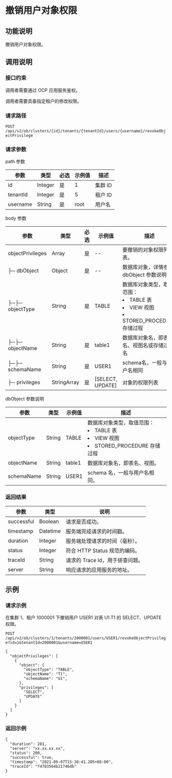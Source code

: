 撤销用户对象权限 
=============================



功能说明 
-------------------------

撤销用户对象权限。

调用说明 
-------------------------

### 接口约束 

调用者需要通过 OCP 应用服务鉴权。

调用者需要具备指定租户的修改权限。

### 请求路径 

`POST /api/v2/ob/clusters/{id}/tenants/{tenantId}/users/{username}/revokeObjectPrivilege`

### 请求参数 

path 参数


|    参数    |   类型    | 必选 | 示例值  |  描述   |
|----------|---------|----|------|-------|
| id       | Integer | 是  | 1    | 集群 ID |
| tenantId | Integer | 是  | 5    | 租户 ID |
| username | String  | 是  | root | 用户名   |



body 参数


|        参数        |     类型      | 必选 |        示例值         |                                                                                                               描述                                                                                                                |
|------------------|-------------|----|--------------------|---------------------------------------------------------------------------------------------------------------------------------------------------------------------------------------------------------------------------------|
| objectPrivileges | Array       | 是  | --                 | 要撤销的对象权限列表。                                                                                                                                                                                                                     |
| ├─ dbObject      | Object      | 是  | --                 | 数据库对象，详情参见  dbObject 参数说明。                                                                                                                                                                                                      |
| ├─├─ objectType  | String      | 是  | TABLE              | 数据库对象类型，取值范围： <li> TABLE 表  </li>  <li> VIEW 视图  </li>  <li> STORED_PROCEDURE 存储过程  </li>   |
| ├─├─ objectName  | String      | 是  | table1             | 数据库对象名，即表名、视图名或存储过程名                                                                                                                                                                                                            |
| ├─├─ schemaName  | String      | 是  | USER1              | schema名，一般与用户名相同                                                                                                                                                                                                                |
| ├─ privileges    | StringArray | 是  | [SELECT, UPDATE\] | 对象的权限列表                                                                                                                                                                                                                         |



dbObject 参数说明


|     参数     |   类型   |  示例值   |                                                                                                               描述                                                                                                                |
|------------|--------|--------|---------------------------------------------------------------------------------------------------------------------------------------------------------------------------------------------------------------------------------|
| objectType | String | TABLE  | 数据库对象类型，取值范围：<li>TABLE 表  </li>  <li>VIEW 视图  </li>  <li> STORED_PROCEDURE 存储过程  </li> |
| objectName | String | table1 | 数据库对象名，即表名、视图。                                                                                                                                                                                                                  |
| schemaName | String | USER1  | schema 名，一般与用户名相同。                                                                                                                                                                                                              |



### 返回结果 



|     参数     |    类型    |          说明           |
|------------|----------|-----------------------|
| successful | Boolean  | 请求是否成功。               |
| timestamp  | Datetime | 服务端完成请求的时间戳。          |
| duration   | Integer  | 服务端处理请求的时间（毫秒）。       |
| status     | Integer  | 符合 HTTP Status 规范的编码。 |
| traceId    | String   | 请求的 Trace Id，用于排查问题。  |
| server     | String   | 响应请求的应用服务的地址。         |





示例 
-----------------------



### 请求示例 

在集群 1、租户 1000001 下撤销用户 USER1 对表 U1.T1 的 SELECT、UPDATE 权限。

`POST /api/v2/ob/clusters/1/tenants/2000001/users/USER1/revokeObjectPrivilege?id=1&tenantId=2000001&username=USER1`

```unknow
{
  "objectPrivileges": [
    {
      "object": {
        "objectType": "TABLE",
        "objectName": "T1",
        "schemaName": "U1",
      },
      "privileges": [
        "SELECT",
        "UPDATE"
      ]
    }
  ]
}
```



### 返回示例 

```unknow
{
  "duration": 201,
  "server": "xx.xx.xx.xx",
  "status": 200,
  "successful": true,
  "timestamp": "2021-09-07T15:30:41.205+08:00",
  "traceId": "f4783564b21746db"
}
```



